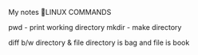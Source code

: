 My notes
LINUX COMMANDS 

pwd - print working directory
mkdir - make directory

diff b/w directory & file
directory is bag and file is book
